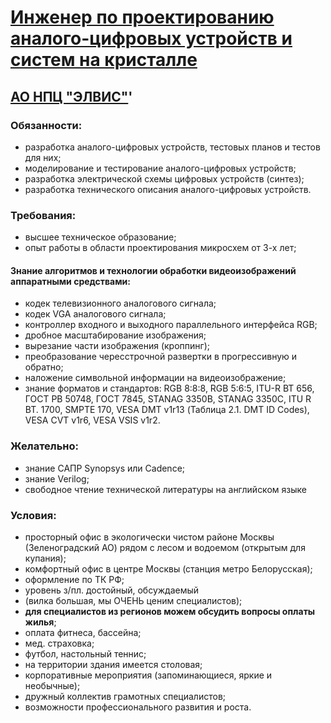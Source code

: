 # [Инженер по проектированию аналого-цифровых устройств и систем на кристалле](https://hh.ru/vacancy/23960017)

## [АО НПЦ "ЭЛВИС"](https://hh.ru/employer/206972)'

### Обязанности:

* разработка аналого-цифровых устройств, тестовых планов и тестов для них;
* моделирование и тестирование аналого-цифровых устройств;
* разработка электрической схемы цифровых устройств (синтез);
* разработка технического описания аналого-цифровых устройств.

### Требования:

* высшее техническое образование;
* опыт работы в области проектирования микросхем от 3-х лет;

#### Знание алгоритмов и технологии обработки видеоизображений аппаратными средствами:

* кодек телевизионного аналогового сигнала;
* кодек VGA аналогового сигнала;
* контроллер входного и выходного параллельного интерфейса RGB;
* дробное масштабирование изображения;
* вырезание части изображения (кроппинг);
* преобразование чересстрочной развертки в прогрессивную и обратно;
* наложение символьной информации на видеоизображение;
* знание форматов и стандартов: RGB 8:8:8, RGB 5:6:5, ITU-R BT 656, ГОСТ РВ 50748, ГОСТ 7845, STANAG 3350B, STANAG 3350C, ITU R BT. 1700, SMPTE 170, VESA DMT v1r13 (Таблица 2.1. DMT ID Codes), VESA CVT v1r6, VESA VSIS v1r2.

### Желательно:

* знание САПР Synopsys или Cadence;
* знание Verilog;
* свободное чтение технической литературы на английском языке

### Условия:

* просторный офис в экологически чистом районе Москвы (Зеленоградский АО) рядом с лесом и водоемом (открытым для купания);
* комфортный офис в центре Москвы (станция метро Белорусская);
* оформление по ТК РФ;
* уровень з/пл. достойный, обсуждаемый
* (вилка большая, мы ОЧЕНЬ ценим специалистов);
* **для специалистов из регионов можем обсудить вопросы оплаты жилья**;
* оплата фитнеса, бассейна;
* мед. страховка;
* футбол, настольный теннис;
* на территории здания имеется столовая;
* корпоративные мероприятия (запоминающиеся, яркие и необычные);
* дружный коллектив грамотных специалистов;
* возможности профессионального развития и роста.
